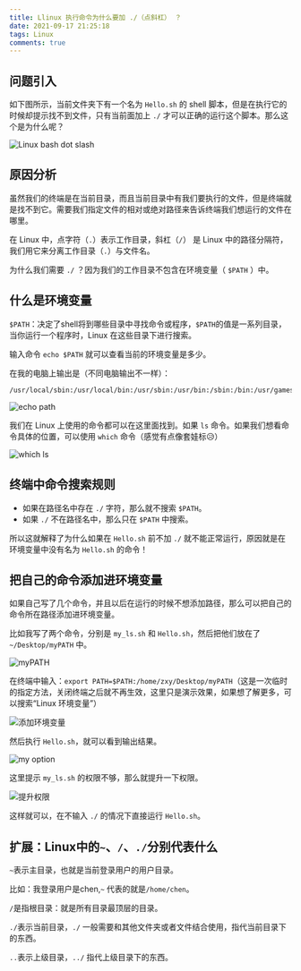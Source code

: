 ```yaml
---
title: Llinux 执行命令为什么要加 ./（点斜杠） ？
date: 2021-09-17 21:25:18
tags: Linux
comments: true
---
```


## 问题引入

如下图所示，当前文件夹下有一个名为 `Hello.sh` 的 shell 脚本，但是在执行它的时候却提示找不到文件，只有当前面加上 `./` 才可以正确的运行这个脚本。那么这个是为什么呢？

![Linux bash dot slash](https://gitee.com/babbittry321/blogImages/raw/master/img/Linux%20bash%20dot%20slash.png)

<!-- more -->

## 原因分析

虽然我们的终端是在当前目录，而且当前目录中有我们要执行的文件，但是终端就是找不到它。需要我们指定文件的相对或绝对路径来告诉终端我们想运行的文件在哪里。

在 Linux 中，点字符（`.`）表示工作目录，斜杠（`/`） 是 Linux 中的路径分隔符，我们用它来分离工作目录（`.`）与文件名。

为什么我们需要 `./` ？因为我们的工作目录不包含在环境变量（ `$PATH` ）中。

## 什么是环境变量

`$PATH`：决定了shell将到哪些目录中寻找命令或程序，`$PATH`的值是一系列目录，当你运行一个程序时，Linux 在这些目录下进行搜索。

输入命令 `echo $PATH` 就可以查看当前的环境变量是多少。

在我的电脑上输出是（不同电脑输出不一样）：

```
/usr/local/sbin:/usr/local/bin:/usr/sbin:/usr/bin:/sbin:/bin:/usr/games:/usr/local/games:/snap/bin
```

![echo path](https://gitee.com/babbittry321/blogImages/raw/master/img/echo%20path.png)

我们在 Linux 上使用的命令都可以在这里面找到。如果 `ls` 命令。如果我们想看命令具体的位置，可以使用 `which` 命令（感觉有点像套娃标😥）

![which ls](https://gitee.com/babbittry321/blogImages/raw/master/img/which%20ls.png)

## 终端中命令搜索规则

- 如果在路径名中存在 `./` 字符，那么就不搜索 `$PATH`。
- 如果 `./` 不在路径名中，那么只在 `$PATH` 中搜索。

所以这就解释了为什么如果在 `Hello.sh` 前不加 `./` 就不能正常运行，原因就是在环境变量中没有名为 `Hello.sh` 的命令！

## 把自己的命令添加进环境变量

如果自己写了几个命令，并且以后在运行的时候不想添加路径，那么可以把自己的命令所在路径添加进环境变量。

比如我写了两个命令，分别是 `my_ls.sh` 和 `Hello.sh`，然后把他们放在了 `~/Desktop/myPATH` 中。

![myPATH](https://gitee.com/babbittry321/blogImages/raw/master/img/mtPATH.png)

在终端中输入：`export PATH=$PATH:/home/zxy/Desktop/myPATH`（这是一次临时的指定方法，关闭终端之后就不再生效，这里只是演示效果，如果想了解更多，可以搜索“Linux 环境变量”）

![添加环境变量](https://gitee.com/babbittry321/blogImages/raw/master/img/PATH.png)

然后执行 `Hello.sh`，就可以看到输出结果。

![my option](https://gitee.com/babbittry321/blogImages/raw/master/img/my%20Hello.sh.png)

这里提示 `my_ls.sh` 的权限不够，那么就提升一下权限。

![提升权限](https://gitee.com/babbittry321/blogImages/raw/master/img/chmod.png)

这样就可以，在不输入 `./` 的情况下直接运行 `Hello.sh`。

## 扩展：Linux中的`~`、`/`、`./`分别代表什么

`~`表示主目录，也就是当前登录用户的用户目录。

比如：我登录用户是chen,`~` 代表的就是`/home/chen`。

`/`是指根目录：就是所有目录最顶层的目录。

`./`表示当前目录，`./` 一般需要和其他文件夹或者文件结合使用，指代当前目录下的东西。

`..`表示上级目录，`../` 指代上级目录下的东西。



